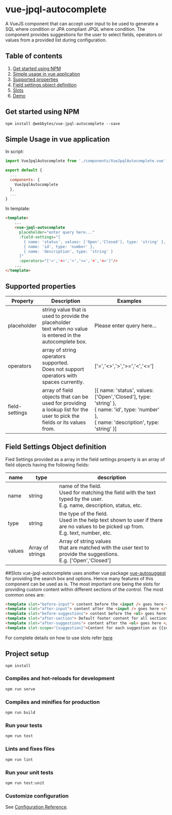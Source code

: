 # vue-jpql-autocomplete

A VueJS component that can accept user input to be used to generate a SQL where condition or JPA compliant JPQL where condition. The component provides suggestions for the user to select fields, operators or values from a provided list during configuration.

## Table of contents
1. [Get started using NPM](#get-started-using-npm)
2. [Simple usage in vue application](#simple-usage-in-vue-application)
3. [Supported properties](#supported-properties)
4. [Field settings object definition](#field-settings-object-definition)
5. [Slots](#Slots)
6. [Demo](https://webbytes.github.io/vue-jpql-autocomplete/index.html)

## Get started using NPM
```
npm install @webbytes/vue-jpql-autocomplete --save
```
## Simple Usage in vue application
In script:
``` javascript
import VueJpqlAutocomplete from './components/VueJpqlAutocomplete.vue';

export default {
  ...
  components: {
    VueJpqlAutocomplete
  },
  ...
}
```
In template:
``` html
<template>
    ...
    <vue-jpql-autocomplete 
      placeholder="enter query here..." 
      :field-settings="[
        { name: 'status', values: ['Open','Closed'], type: 'string' },
        { name: 'id', type: 'number' },
        { name: 'description', type: 'string' }
      ]"
      :operators="['=','<>','>','>=','<','<=']"/>
    ...
</template>
```
## Supported properties
|Property|Description|Examples|
|---|---|---|
|placeholder|string value that is used to provide the placeholder <br/>text when no value is entered in the autocomplete box.|Please enter query here...|
|operators|array of string operators supported.<br/> Does not support operators with spaces currently.|['=','<>','>','>=','<','<=']|
|field-settings|array of field objects that can be used for providing <br/> a lookup list for the user to pick the fields or its values from.|[{ name: 'status', values: ['Open','Closed'], type: 'string' },<br/>{ name: 'id', type: 'number' },<br/>{ name: 'description', type: 'string' }]

## Field Settings Object definition
Fied Settings provided as a array in the field settings property is an array of field objects having the following fields:

|name|type|description|
|---|---|---|
|name|string|name of the field. <br/>Used for matching the field with the text typed by the user. <br/>E.g. name, description, status, etc.|
|type|string|the type of the field. <br/>Used in the help text shown to user if there are no values to be picked up from. <br/>E.g. text, number, etc.|
|values|Array of strings|Array of string values <br/>that are matched with the user text to provide the suggestions. <br/>E.g. ['Open','Closed']|

##Slots
vue-jpql-autocomplete uses another vue package [vue-autosuggest](https://www.npmjs.com/package/vue-autosuggest) for providing the search box and options. Hence many features of this component can be used as is. The most important one being the slots for providing custom content within different sections of the control. The most common ones are:

``` html
<template slot="before-input"> content before the <input /> goes here </template>
<template slot="after-input"> content after the <input /> goes here </template>
<template slot="before-suggestions"> content before the <ul> goes here </template>
<template slot="after-section"> Default footer content for all sections </template>
<template slot="after-suggestions"> content after the <ul> goes here </template>
<template slot-scope="{suggestion}">Content for each suggestion as {{suggestion.item}}</template>
```
For complete details on how to use slots refer [here](https://www.npmjs.com/package/vue-autosuggest#slots)

## Project setup
```
npm install
```

### Compiles and hot-reloads for development
```
npm run serve
```

### Compiles and minifies for production
```
npm run build
```

### Run your tests
```
npm run test
```

### Lints and fixes files
```
npm run lint
```

### Run your unit tests
```
npm run test:unit
```

### Customize configuration
See [Configuration Reference](https://cli.vuejs.org/config/).
